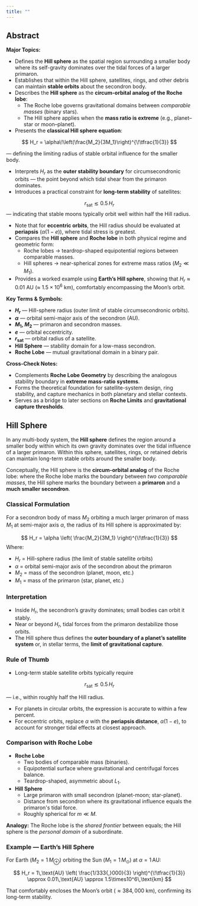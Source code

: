 ```yaml
---
title: ""
---
```

## Abstract  
**Major Topics:**  
- Defines the **Hill sphere** as the spatial region surrounding a smaller body where its self-gravity dominates over the tidal forces of a larger primaron.  
- Establishes that within the Hill sphere, satellites, rings, and other debris can maintain **stable orbits** about the secondron body.  
- Describes the **Hill sphere** as the **circum-orbital analog of the Roche lobe**:  
  - The Roche lobe governs gravitational domains between *comparable masses* (binary stars).  
  - The Hill sphere applies when the **mass ratio is extreme** (e.g., planet–star or moon–planet).  
- Presents the **classical Hill sphere equation**:  

$$
  H_r = \alpha\!\left(\frac{M_2}{3M_1}\right)^{\!\tfrac{1}{3}}
$$

 — defining the limiting radius of stable orbital influence for the smaller body.  
- Interprets $H_r$ as the **outer stability boundary** for circumsecondronic orbits — the point beyond which tidal shear from the primaron dominates.  
- Introduces a practical constraint for **long-term stability** of satellites:  

$$
  r_{\text{sat}} \lesssim 0.5\,H_r
$$
 — indicating that stable moons typically orbit well within half the Hill radius.  
- Note that for **eccentric orbits**, the Hill radius should be evaluated at **periapsis** ($\alpha(1 - e)$), where tidal stress is greatest.  
- Compares the **Hill sphere** and **Roche lobe** in both physical regime and geometric form:  
  - Roche lobes → teardrop-shaped equipotential regions between comparable masses.  
  - Hill spheres → near-spherical zones for extreme mass ratios ($M_2 \ll M_1$).  
- Provides a worked example using **Earth’s Hill sphere**, showing that $H_r \approx 0.01$ AU (≈ $1.5×10^6$ km), comfortably encompassing the Moon’s orbit.  

**Key Terms & Symbols:**  
- **$H_r$** — Hill-sphere radius (outer limit of stable circumsecondronic orbits).  
- **$\alpha$** — orbital semi-major axis of the secondron (AU).  
- **$M_1$, $M_2$** — primaron and secondron masses.  
- **$e$** — orbital eccentricity.  
- **$r_{\text{sat}}$** — orbital radius of a satellite.  
- **Hill Sphere** — stability domain for a low-mass secondron.  
- **Roche Lobe** — mutual gravitational domain in a binary pair.  

**Cross-Check Notes:**  
- Complements **Roche Lobe Geometry** by describing the analogous stability boundary in **extreme mass-ratio systems**.  
- Forms the theoretical foundation for satellite-system design, ring stability, and capture mechanics in both planetary and stellar contexts.  
- Serves as a bridge to later sections on **Roche Limits** and **gravitational capture thresholds**. 

## Hill Sphere
In any multi-body system, the **Hill sphere** defines the region around a smaller body within which its own gravity dominates over the tidal influence of a larger primaron.  Within this sphere, satellites, rings, or retained debris can maintain long-term stable orbits around the smaller body.

Conceptually, the Hill sphere is the **circum-orbital analog** of the Roche lobe:  where the Roche lobe marks the boundary between *two comparable masses*, the Hill sphere marks the boundary between a **primaron** and a **much smaller secondron**.

### Classical Formulation
For a secondron body of mass $M_2$ orbiting a much larger primaron of mass $M_1$ at semi-major axis $\alpha$, the radius of its Hill sphere is approximated by:

$$
H_r = \alpha
       \left(
         \frac{M_2}{3M_1}
       \right)^{\!\tfrac{1}{3}}
$$
Where:
- $H_r$ = Hill-sphere radius (the limit of stable satellite orbits)  
- $\alpha$ = orbital semi-major axis of the secondron about the primaron  
- $M_2$ = mass of the secondron (planet, moon, etc.)  
- $M_1$ = mass of the primaron (star, planet, etc.)

### Interpretation
- Inside $H_r$, the secondron’s gravity dominates; small bodies can orbit it stably.  
- Near or beyond $H_r$, tidal forces from the primaron destabilize those orbits.  
- The Hill sphere thus defines the **outer boundary of a planet’s satellite system** or, in stellar terms, the **limit of gravitational capture**.

### Rule of Thumb
- Long-term stable satellite orbits typically require  

$$
  r_{\text{sat}} \lesssim 0.5\,H_r
$$

  — i.e., within roughly half the Hill radius.

- For planets in circular orbits, the expression is accurate to within a few percent.
- For eccentric orbits, replace $\alpha$ with the **periapsis distance**, $\alpha(1 - e)$, to account for stronger tidal effects at closest approach.

### Comparison with Roche Lobe
- **Roche Lobe**
  - Two bodies of comparable mass (binaries).
  - Equipotential surface where gravitational and centrifugal forces balance.
  - Teardrop-shaped, asymmetric about $L_1$.
- **Hill Sphere**
  - Large primaron with small secondron (planet-moon; star-planet).
  - Distance from secondron where its gravitational influence equals the primaron's tidal force.
  - Roughly spherical for $m \ll M$.

 **Analogy:** The Roche lobe is the *shared frontier* between equals; the Hill sphere is the *personal domain* of a subordinate.

### Example — Earth’s Hill Sphere

For Earth ($M_2 = 1\,M_\oplus$) orbiting the Sun ($M_1 = 1\,M_\odot$) at $\alpha = 1\,\text{AU}$:

$$
H_r = 1\,\text{AU}
       \left(
         \frac{1/333{,}000}{3}
       \right)^{\!\tfrac{1}{3}}
     \approx 0.01\,\text{AU} \approx 1.5\times10^6\,\text{km}
$$

That comfortably encloses the Moon’s orbit ($≈ 384{,}000$ km), confirming its long-term stability.

